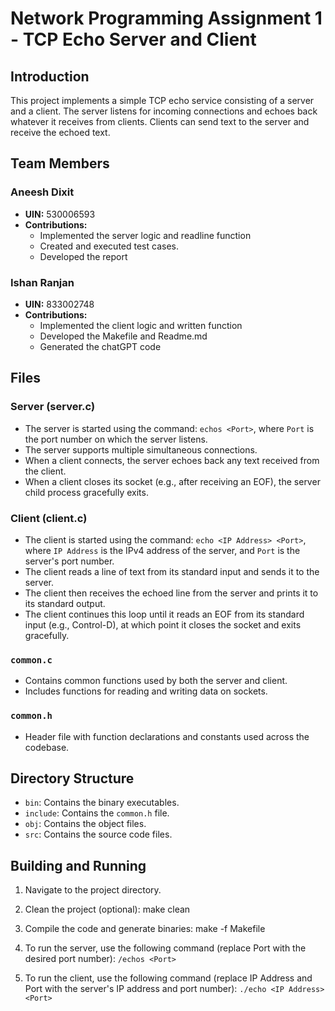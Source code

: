#  Network Programming Assignment 1 - TCP Echo Server and Client

## Introduction

This project implements a simple TCP echo service consisting of a server and a client. The server listens for incoming connections and echoes back whatever it receives from clients. Clients can send text to the server and receive the echoed text.

## Team Members

### Aneesh Dixit
- **UIN:** 530006593 
- **Contributions:**  
  - Implemented the server logic and readline function
  - Created and executed test cases.
  - Developed the report
      
### Ishan Ranjan
- **UIN:** 833002748
- **Contributions:**
  - Implemented the client logic and written function
  - Developed the Makefile and Readme.md
  - Generated the chatGPT code 

## Files

### Server (server.c)

- The server is started using the command: `echos <Port>`, where `Port` is the port number on which the server listens.
- The server supports multiple simultaneous connections.
- When a client connects, the server echoes back any text received from the client.
- When a client closes its socket (e.g., after receiving an EOF), the server child process gracefully exits.

### Client (client.c)

- The client is started using the command: `echo <IP Address> <Port>`, where `IP Address` is the IPv4 address of the server, and `Port` is the server's port number.
- The client reads a line of text from its standard input and sends it to the server.
- The client then receives the echoed line from the server and prints it to its standard output.
- The client continues this loop until it reads an EOF from its standard input (e.g., Control-D), at which point it closes the socket and exits gracefully.

### `common.c`

- Contains common functions used by both the server and client.
- Includes functions for reading and writing data on sockets.

### `common.h`

- Header file with function declarations and constants used across the codebase.

## Directory Structure

- `bin`: Contains the binary executables.
- `include`: Contains the `common.h` file.
- `obj`: Contains the object files.
- `src`: Contains the source code files.

## Building and Running

1. Navigate to the project directory.

2. Clean the project (optional): make clean

3. Compile the code and generate binaries: make -f Makefile

4. To run the server, use the following command (replace Port with the desired port number): 
   `/echos <Port>`

5. To run the client, use the following command (replace IP Address and Port with the server's IP address and port number):
   `./echo <IP Address> <Port>`
